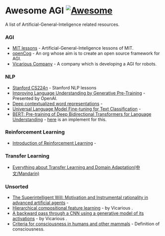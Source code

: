 # Awesome AGI [![Awesome](https://cdn.rawgit.com/sindresorhus/awesome/d7305f38d29fed78fa85652e3a63e154dd8e8829/media/badge.svg)](https://github.com/Elayasuguchi/awesome-AGI)
A list of Artificial-General-Inteligence related resources.

### AGI
* [MIT lessons](https://agi.mit.edu/) - Artificial-General-Inteligence lessons of MIT.
* [openCog](https://github.com/opencog/) - An org whose aim is to create an open source framework for AGI.
* [Vicarious Company](https://www.vicarious.com/research/) - A company which is developing a AGI for robots.

### NLP
* [Stanford CS224n](http://web.stanford.edu/class/cs224n/index.html) - Stanford NLP lessons
* [Improving Language Understanding by Generative Pre-Training](https://s3-us-west-2.amazonaws.com/openai-assets/research-covers/language-unsupervised/language_understanding_paper.pdf) - Presented by OpenAI.
* [Deep contextualized word representations](https://arxiv.org/abs/1802.05365) - 
* [Universal Language Model Fine-tuning for Text Classification](https://arxiv.org/abs/1801.06146) -
* [BERT: Pre-training of Deep Bidirectional Transformers for Language Understanding](https://arxiv.org/abs/1810.04805) - [here](https://github.com/codertimo/BERT-pytorch) is an implement for this.

### Reinforcement Learning  
* [Introduction of Reinforcement Learning](http://speech.ee.ntu.edu.tw/~tlkagk/courses/ML_2017/Lecture/RL%20%28v4%29.pdf) -     

### Transfer Learning
* [Everything about Transfer Learning and Domain Adaptation(中文/Mandarin)](http://transferlearning.xyz/)


### Unsorted
* [The Superintelligent Will: Motivation and Instrumental rationality in advanced artificial agents](https://nickbostrom.com/superintelligentwill.pdf) - 
* [Hierarchical compositional feature learning](https://arxiv.org/abs/1611.02252) - by Vicarious . 
* [A backward pass through a CNN using a generative model of its activations](https://arxiv.org/abs/1611.02767) - by Vicarious . 
* [Criteria for consciousness in humans and other mammals](https://www.ncbi.nlm.nih.gov/pubmed/15766894?dopt=Citation) - Definition of consciousness.  
